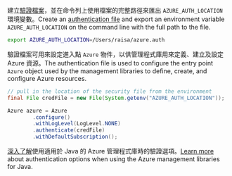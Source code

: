 <span data-ttu-id="8637a-101">建立[驗證檔案](../java-sdk-azure-authenticate.md#mgmt-file)，並在命令列上使用檔案的完整路徑來匯出 `AZURE_AUTH_LOCATION` 環境變數。</span><span class="sxs-lookup"><span data-stu-id="8637a-101">Create an [authentication file](../java-sdk-azure-authenticate.md#mgmt-file) and export an environment variable `AZURE_AUTH_LOCATION` on the command line with the full path to the file.</span></span>

```bash
export AZURE_AUTH_LOCATION=/Users/raisa/azure.auth
```

<span data-ttu-id="8637a-102">驗證檔案可用來設定進入點 `Azure` 物件，以供管理程式庫用來定義、建立及設定 Azure 資源。</span><span class="sxs-lookup"><span data-stu-id="8637a-102">The authentication file is used to configure the entry point `Azure` object used by the management libraries to define, create, and configure Azure resources.</span></span>

```java
// pull in the location of the security file from the environment 
final File credFile = new File(System.getenv("AZURE_AUTH_LOCATION"));

Azure azure = Azure
        .configure()
        .withLogLevel(LogLevel.NONE)
        .authenticate(credFile)
        .withDefaultSubscription();
```

<span data-ttu-id="8637a-103">[深入了解](../java-sdk-azure-authenticate.md#mgmt-auth)使用適用於 Java 的 Azure 管理程式庫時的驗證選項。</span><span class="sxs-lookup"><span data-stu-id="8637a-103">[Learn more](../java-sdk-azure-authenticate.md#mgmt-auth) about authentication options when using the Azure management libraries for Java.</span></span>